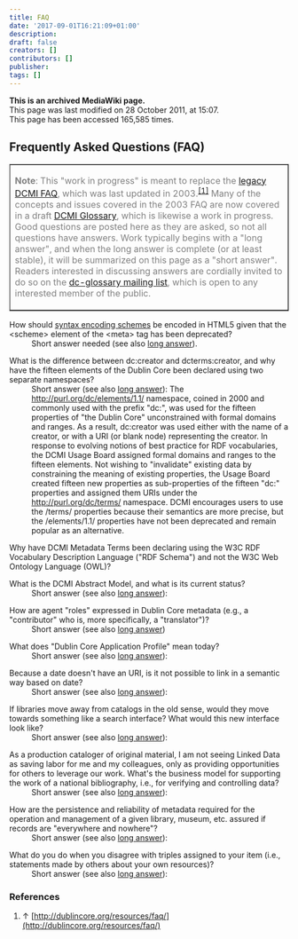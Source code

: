 ```yaml
---
title: FAQ
date: '2017-09-01T16:21:09+01:00'
description: 
draft: false
creators: []
contributors: []
publisher: 
tags: []
---
```


 **This is an archived MediaWiki page.**  
This page was last modified on 28 October 2011, at 15:07.  
This page has been accessed 165,585 times.

## Frequently Asked Questions (FAQ) 
<table border="1">
  <tr>
    <td>
      <p><span style="color:#808080">
          <b>Note</b>: This "work in progress" is meant to replace the <a href="http://dublincore.org/resources/faq/" class="external text" rel="nofollow">legacy DCMI FAQ</a>, which was last updated in 2003.<sup id="cite_ref-0" class="reference"><a href="#cite_note-0">[1]</a></sup> Many of the concepts and issues covered in the 2003 FAQ are now covered in a draft <a href="/archive/mediawiki_wiki/Glossary" title="Glossary">DCMI Glossary</a>, which is likewise a work in progress. Good questions are posted here as they are asked, so not all questions have answers. Work typically begins with a "long answer", and when the long answer is complete (or at least stable), it will be summarized on this page as a "short answer". Readers interested in discussing answers are cordially invited to do so on the <a href="http://www.jiscmail.ac.uk/lists/dc-glossary.html" class="external text" rel="nofollow">dc-glossary mailing list</a>, which is open to any interested member of the public.
        </span>
      </p>
    </td>
  </tr>
</table>
<dl>
<dt>How should <a href="/archive/mediawiki_wiki/Glossary/Encoding_Scheme" title="Glossary/Encoding Scheme">syntax encoding schemes</a> be encoded in HTML5 given that the &lt;scheme&gt; element of the &lt;meta&gt; tag has been deprecated?
</dt>
<dd>Short answer needed (see also <a href="/archive/mediawiki_wiki/FAQ/HTML5_Scheme" title="FAQ/HTML5 Scheme">long answer</a>).
</dd>
</dl>
<dl>
<dt>What is the difference between dc:creator and dcterms:creator, and why have the fifteen elements of the Dublin Core been declared using two separate namespaces?
</dt>
<dd>Short answer (see also <a href="/archive/mediawiki_wiki/FAQ/DC_and_DCTERMS_Namespaces" title="FAQ/DC and DCTERMS Namespaces">long answer</a>): The <a href="http://purl.org/dc/elements/1.1/" class="external free" rel="nofollow">http://purl.org/dc/elements/1.1/</a> namespace, coined in 2000 and commonly used with the prefix "dc:", was used for the fifteen properties of "the Dublin Core" unconstrained with formal domains and ranges. As a result, dc:creator was used either with the name of a creator, or with a URI (or blank node) representing the creator. In response to evolving notions of best practice for RDF vocabularies, the DCMI Usage Board assigned formal domains and ranges to the fifteen elements. Not wishing to "invalidate" existing data by constraining the meaning of existing properties, the Usage Board created fifteen new properties as sub-properties of the fifteen "dc:" properties and assigned them URIs under the <a href="http://purl.org/dc/terms/" class="external free" rel="nofollow">http://purl.org/dc/terms/</a> namespace. DCMI encourages users to use the /terms/ properties because their semantics are more precise, but the /elements/1.1/ properties have not been deprecated and remain popular as an alternative.  
</dd>
</dl>
<dl><dt>Why have DCMI Metadata Terms been declaring using the W3C RDF Vocabulary Description Language ("RDF Schema") and not the W3C Web Ontology Language (OWL)?
</dt></dl>
<dl>
<dt>What is the DCMI Abstract Model, and what is its current status?
</dt>
<dd>Short answer (see also <a href="/archive/mediawiki_wiki/FAQ/DCMI_Abstract_Model" title="FAQ/DCMI Abstract Model">long answer</a>):
</dd>
</dl>
<dl>
<dt>How are agent "roles" expressed in Dublin Core metadata (e.g., a "contributor" who is, more specifically, a "translator")?
</dt>
<dd>Short answer (see also <a href="/archive/mediawiki_wiki/FAQ/Agent_roles" title="FAQ/Agent roles">long answer</a>)
</dd>
</dl>
<dl>
<dt>What does "Dublin Core Application Profile" mean today?
</dt>
<dd>Short answer (see also <a href="/archive/mediawiki_wiki/FAQ/Application_Profile" title="FAQ/Application Profile">long answer</a>):
</dd>
</dl>
<dl>
<dt>Because a date doesn't have an URI, is it not possible to link in a semantic way based on date?
</dt>
<dd>Short answer (see also <a href="/archive/mediawiki_wiki/FAQ/Linking_data_on_dates" title="FAQ/Linking data on dates">long answer</a>):
</dd>
</dl>
<dl>
<dt>If libraries move away from catalogs in the old sense, would they move towards something like a search interface? What would this new interface look like?
</dt>
<dd>Short answer (see also <a href="/archive/mediawiki_wiki/FAQ/Beyond_library_catalogs" title="FAQ/Beyond library catalogs">long answer</a>):
</dd>
</dl>
<dl>
<dt>As a production cataloger of original material, I am not seeing Linked Data as saving labor for me and my colleagues, only as providing opportunities for others to leverage our work. What's the business model for supporting the work of a national bibliography, i.e., for verifying and controlling data?
</dt>
<dd>Short answer (see also <a href="/archive/mediawiki_wiki/FAQ/Linked_Data_ROI_for_catalogers" title="FAQ/Linked Data ROI for catalogers">long answer</a>):
</dd>
</dl>
<dl>
<dt>How are the persistence and reliability of metadata required for the operation and management of a given library, museum, etc. assured if records are "everywhere and nowhere"?
</dt>
<dd>Short answer (see also <a href="/archive/mediawiki_wiki/FAQ/Metadata_persistence_and_reliability" title="FAQ/Metadata persistence and reliability">long answer</a>):
</dd>
</dl>
<dl>
<dt>What do you do when you disagree with triples assigned to your item (i.e., statements made by others about your own resources)?
</dt>
<dd>Short answer (see also <a href="/archive/mediawiki_wiki/FAQ/Dubious_triples" title="FAQ/Dubious triples">long answer</a>):
</dd>
</dl>

### References 

1. ↑ [http://dublincore.org/resources/faq/](http://dublincore.org/resources/faq/)

